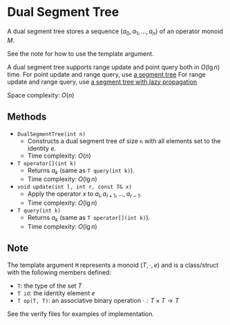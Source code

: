 # Dual Segment Tree

A dual segment tree stores a sequence $(a_0, a_1, \dots, a_n)$ of an operator monoid $M$.

See the note for how to use the template argument.

A dual segment tree supports range update and point query both in $O(\lg n)$ time.
For point update and range query, use [a segment tree](segment_tree.md)
For range update and range query, use [a segment tree with lazy propagation](lazy_segment_tree.md)

Space complexity: $O(n)$

## Methods

- `DualSegmentTree(int n)`
    - Constructs a dual segment tree of size `n` with all elements set to the identity $e$.
    - Time complexity: $O(n)$
- `T operator[](int k)`
    - Returns $a_k$ (same as `T query(int k)`).
    - Time complexity: $O(\lg n)$
- `void update(int l, int r, const T& x)`
    - Apply the operator $x$ to $a_l, a_{l+1}, \dots, a_{r-1}$.
    - Time complexity: $O(\lg n)$
- `T query(int k)`
    - Returns $a_k$ (same as `T operator[](int k)`).
    - Time complexity: $O(\lg n)$

## Note

The template argument `M` represents a monoid $(T, \cdot, e)$ and is a class/struct with the following members defined:
* `T`: the type of the set $T$
* `T id`: the identity element $e$
* `T op(T, T)`: an associative binary operation $\cdot: T \times T \rightarrow T$

See the verify files for examples of implementation.